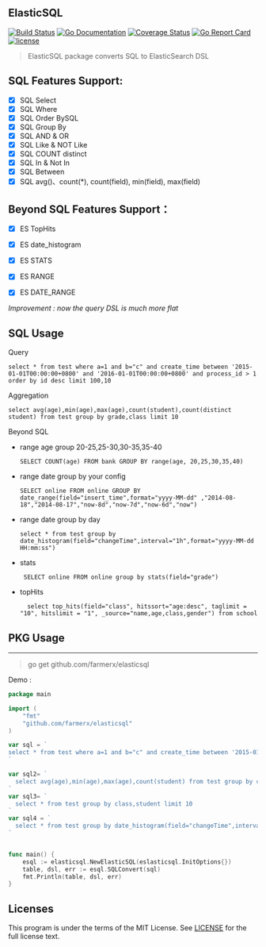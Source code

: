 ElasticSQL
-----------
[![Build Status](https://travis-ci.org/farmerx/elasticsql.svg?branch=master)](https://travis-ci.org/farmerx/elasticsql)
[![Go Documentation](http://img.shields.io/badge/go-documentation-blue.svg?style=flat-square)](https://godoc.org/github.com/farmerx/elasticsql)
[![Coverage Status](https://coveralls.io/repos/github/farmerx/elasticsql/badge.svg?branch=master)](https://coveralls.io/github/farmerx/elasticsql?branch=master)
[![Go Report Card](https://goreportcard.com/badge/github.com/farmerx/elasticsql)](https://goreportcard.com/report/github.com/farmerx/elasticsql)
[![license](https://img.shields.io/github/license/mashape/apistatus.svg?maxAge=2592000)](https://github.com/farmerx/elasticsql/blob/master/LICENSE)

> ElasticSQL package converts SQL to ElasticSearch DSL

## SQL Features Support:

- [x] SQL Select
- [x] SQL Where
- [x] SQL Order BySQL
- [x] SQL Group By
- [x] SQL AND & OR
- [x] SQL Like & NOT Like
- [x] SQL COUNT distinct
- [x] SQL In & Not In
- [x] SQL Between
- [x] SQL avg()、count(*), count(field), min(field), max(field)

## Beyond SQL Features Support：
- [x] ES TopHits
- [x] ES date_histogram
- [x] ES STATS
- [x] ES RANGE
- [x] ES DATE_RANGE



*Improvement : now the query DSL is much more flat*


## SQL Usage
Query
```
select * from test where a=1 and b="c" and create_time between '2015-01-01T00:00:00+0800' and '2016-01-01T00:00:00+0800' and process_id > 1 order by id desc limit 100,10
```
Aggregation
```
select avg(age),min(age),max(age),count(student),count(distinct student) from test group by grade,class limit 10
```
Beyond SQL
 * range age group 20-25,25-30,30-35,35-40
	```
	SELECT COUNT(age) FROM bank GROUP BY range(age, 20,25,30,35,40)
	```
 * range date group by your config
 	```
	SELECT online FROM online GROUP BY date_range(field="insert_time",format="yyyy-MM-dd" ,"2014-08-18","2014-08-17","now-8d","now-7d","now-6d","now")
	```
 * range date group by day

	```
	select * from test group by date_histogram(field="changeTime",interval="1h",format="yyyy-MM-dd HH:mm:ss")
	```
 * stats
 	```
	 SELECT online FROM online group by stats(field="grade")
	```
 * topHits
 	```
	  select top_hits(field="class", hitssort="age:desc", taglimit = "10", hitslimit = "1", _source="name,age,class,gender") from school
	```


## PKG Usage
-------------

> go get github.com/farmerx/elasticsql

Demo :
```go
package main

import (
    "fmt"
    "github.com/farmerx/elasticsql"
)

var sql = `
select * from test where a=1 and b="c" and create_time between '2015-01-01T00:00:00+0800' and '2016-01-01T00:00:00+0800' and process_id > 1 order by id desc limit 100,10
`

var sql2= `
  select avg(age),min(age),max(age),count(student) from test group by class limit 10
`
var sql3= `
  select * from test group by class,student limit 10
`
var sql4 = `
  select * from test group by date_histogram(field="changeTime",interval="1h",format="yyyy-MM-dd HH:mm:ss")
`


func main() {
    esql := elasticsql.NewElasticSQL(eslasticsql.InitOptions{})
    table, dsl, err := esql.SQLConvert(sql)
	fmt.Println(table, dsl, err)
}

```

## Licenses

This program is under the terms of the MIT License. See [LICENSE](https://github.com/farmerx/elasticsql/blob/master/LICENSE) for the full license text.

